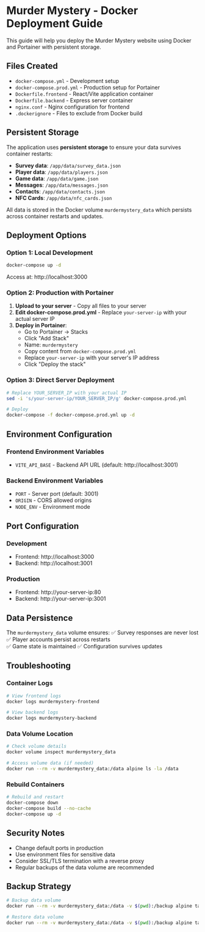 # Murder Mystery - Docker Deployment Guide

This guide will help you deploy the Murder Mystery website using Docker and Portainer with persistent storage.

## Files Created

- `docker-compose.yml` - Development setup
- `docker-compose.prod.yml` - Production setup for Portainer
- `Dockerfile.frontend` - React/Vite application container
- `Dockerfile.backend` - Express server container
- `nginx.conf` - Nginx configuration for frontend
- `.dockerignore` - Files to exclude from Docker build

## Persistent Storage

The application uses **persistent storage** to ensure your data survives container restarts:

- **Survey data**: `/app/data/survey_data.json`
- **Player data**: `/app/data/players.json`
- **Game data**: `/app/data/game.json`
- **Messages**: `/app/data/messages.json`
- **Contacts**: `/app/data/contacts.json`
- **NFC Cards**: `/app/data/nfc_cards.json`

All data is stored in the Docker volume `murdermystery_data` which persists across container restarts and updates.

## Deployment Options

### Option 1: Local Development
```bash
docker-compose up -d
```
Access at: http://localhost:3000

### Option 2: Production with Portainer

1. **Upload to your server** - Copy all files to your server
2. **Edit docker-compose.prod.yml** - Replace `your-server-ip` with your actual server IP
3. **Deploy in Portainer**:
   - Go to Portainer → Stacks
   - Click "Add Stack"
   - Name: `murdermystery`
   - Copy content from `docker-compose.prod.yml`
   - Replace `your-server-ip` with your server's IP address
   - Click "Deploy the stack"

### Option 3: Direct Server Deployment
```bash
# Replace YOUR_SERVER_IP with your actual IP
sed -i 's/your-server-ip/YOUR_SERVER_IP/g' docker-compose.prod.yml

# Deploy
docker-compose -f docker-compose.prod.yml up -d
```

## Environment Configuration

### Frontend Environment Variables
- `VITE_API_BASE` - Backend API URL (default: http://localhost:3001)

### Backend Environment Variables
- `PORT` - Server port (default: 3001)
- `ORIGIN` - CORS allowed origins
- `NODE_ENV` - Environment mode

## Port Configuration

### Development
- Frontend: http://localhost:3000
- Backend: http://localhost:3001

### Production
- Frontend: http://your-server-ip:80
- Backend: http://your-server-ip:3001

## Data Persistence

The `murdermystery_data` volume ensures:
✅ Survey responses are never lost
✅ Player accounts persist across restarts  
✅ Game state is maintained
✅ Configuration survives updates

## Troubleshooting

### Container Logs
```bash
# View frontend logs
docker logs murdermystery-frontend

# View backend logs  
docker logs murdermystery-backend
```

### Data Volume Location
```bash
# Check volume details
docker volume inspect murdermystery_data

# Access volume data (if needed)
docker run --rm -v murdermystery_data:/data alpine ls -la /data
```

### Rebuild Containers
```bash
# Rebuild and restart
docker-compose down
docker-compose build --no-cache
docker-compose up -d
```

## Security Notes

- Change default ports in production
- Use environment files for sensitive data
- Consider SSL/TLS termination with a reverse proxy
- Regular backups of the data volume are recommended

## Backup Strategy

```bash
# Backup data volume
docker run --rm -v murdermystery_data:/data -v $(pwd):/backup alpine tar czf /backup/murdermystery-backup.tar.gz /data

# Restore data volume
docker run --rm -v murdermystery_data:/data -v $(pwd):/backup alpine tar xzf /backup/murdermystery-backup.tar.gz -C /
```
